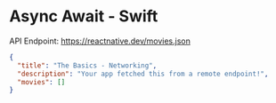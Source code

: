# Async Await - Swift

API Endpoint: https://reactnative.dev/movies.json

```json
{
  "title": "The Basics - Networking",
  "description": "Your app fetched this from a remote endpoint!",
  "movies": []
}
```
